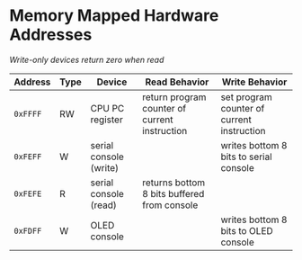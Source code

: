 # Memory Mapped Hardware Addresses

*Write-only devices return zero when read*

Address | Type | Device | Read Behavior | Write Behavior
-----|-----|-----|-----|-----
`0xFFFF` | RW | CPU PC register | return program counter of current instruction | set program counter of current instruction 
`0xFEFF` | W | serial console (write) | | writes bottom 8 bits to serial console
`0xFEFE` | R | serial console  (read)| returns bottom 8 bits buffered from console | 
`0xFDFF` | W | OLED console | | writes bottom 8 bits to OLED console
 

